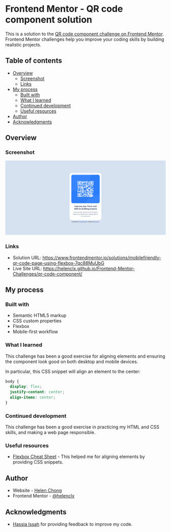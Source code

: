 # Frontend Mentor - QR code component solution

This is a solution to the [QR code component challenge on Frontend Mentor](https://www.frontendmentor.io/challenges/qr-code-component-iux_sIO_H). Frontend Mentor challenges help you improve your coding skills by building realistic projects. 

## Table of contents

- [Overview](#overview)
  - [Screenshot](#screenshot)
  - [Links](#links)
- [My process](#my-process)
  - [Built with](#built-with)
  - [What I learned](#what-i-learned)
  - [Continued development](#continued-development)
  - [Useful resources](#useful-resources)
- [Author](#author)
- [Acknowledgments](#acknowledgments)

## Overview

### Screenshot

![](./screenshot.png)

### Links

- Solution URL: https://www.frontendmentor.io/solutions/mobilefriendly-qr-code-page-using-flexbox-7qc88MuUbG
- Live Site URL: https://helenclx.github.io/Frontend-Mentor-Challenges/qr-code-component/

## My process

### Built with

- Semantic HTML5 markup
- CSS custom properties
- Flexbox
- Mobile-first workflow

### What I learned

This challenge has been a good exercise for aligning elements and ensuring the component look good on both desktop and mobile devices.

In particular, this CSS snippet will align an element to the center:

```css
body {
  display: flex;
  justify-content: center;
  align-items: center;
}
```

### Continued development

This challenge has been a good exercise in practicing my HTML and CSS skills, and making a web page responsible.

### Useful resources

- [Flexbox Cheat Sheet](https://flexboxcheatsheet.com/) - This helped me for aligning elements by providing CSS snippets.

## Author

- Website - [Helen Chong](https://helenclx.github.io/)
- Frontend Mentor - [@helenclx](https://www.frontendmentor.io/profile/helenclx)

## Acknowledgments

- [Hassia Issah](https://www.frontendmentor.io/profile/Hassiai) for providing feedback to improve my code.